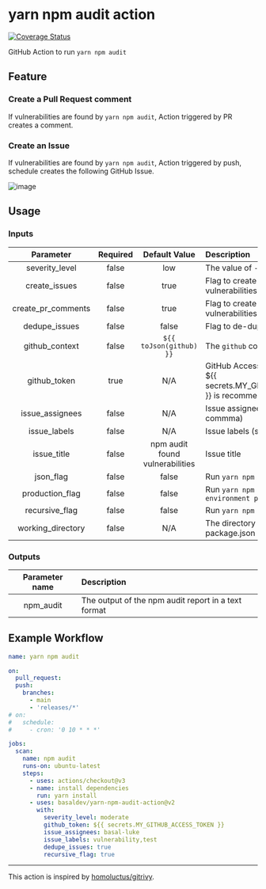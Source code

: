 # yarn npm audit action

[![Coverage Status](https://coveralls.io/repos/github/basaldev/yarn-npm-audit-action/badge.svg?branch=main)](https://coveralls.io/github/basaldev/yarn-npm-audit-action?branch=main)

GitHub Action to run `yarn npm audit`

## Feature

### Create a Pull Request comment

If vulnerabilities are found by `yarn npm audit`, Action triggered by PR creates a comment.

### Create an Issue

If vulnerabilities are found by `yarn npm audit`, Action triggered by push, schedule creates the following GitHub Issue.

![image](https://github.com/basaldev/yarn-npm-audit-action/blob/main/issue.png)

## Usage

### Inputs

|Parameter|Required|Default Value|Description|
|:--:|:--:|:--:|:--|
|severity_level|false|low|The value of `--severity` flag|
|create_issues|false|true|Flag to create issues when vulnerabilities are found|
|create_pr_comments|false|true|Flag to create pr comments when vulnerabilities are found|
|dedupe_issues|false|false|Flag to de-dupe against open issues|
|github_context|false|`${{ toJson(github) }}`|The `github` context|
|github_token|true|N/A|GitHub Access Token.<br>${{ secrets.MY_GITHUB_ACCESS_TOKEN }} is recommended.|
|issue_assignees|false|N/A|Issue assignees (separated by commma)|
|issue_labels|false|N/A|Issue labels (separated by commma)|
|issue_title|false|npm audit found vulnerabilities|Issue title|
|json_flag|false|false|Run `yarn npm audit` with `--json`|
|production_flag|false|false|Run `yarn npm audit` with `--environment production`|
|recursive_flag|false|false|Run `yarn npm audit` with `--recursive`|
|working_directory|false|N/A|The directory which contains package.json|

### Outputs

|Parameter name|Description|
|:--:|:--|
|npm_audit|The output of the npm audit report in a text format|

## Example Workflow

```yaml
name: yarn npm audit

on:
  pull_request:
  push:
    branches:
      - main
      - 'releases/*'
# on:
#   schedule:
#     - cron: '0 10 * * *'

jobs:
  scan:
    name: npm audit
    runs-on: ubuntu-latest
    steps:
      - uses: actions/checkout@v3
      - name: install dependencies
        run: yarn install
      - uses: basaldev/yarn-npm-audit-action@v2
        with:
          severity_level: moderate
          github_token: ${{ secrets.MY_GITHUB_ACCESS_TOKEN }}
          issue_assignees: basal-luke
          issue_labels: vulnerability,test
          dedupe_issues: true
          recursive_flag: true
```

- - -

This action is inspired by [homoluctus/gitrivy](https://github.com/homoluctus/gitrivy).
